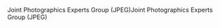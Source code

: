 <span data-ttu-id="8330f-101">Joint Photographics Experts Group (JPEG)</span><span class="sxs-lookup"><span data-stu-id="8330f-101">Joint Photographics Experts Group (JPEG)</span></span>